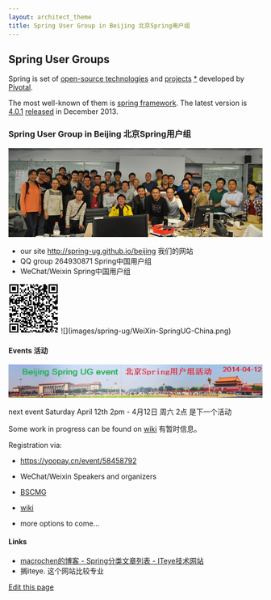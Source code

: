 ```yaml
---
layout: architect_theme
title: Spring User Group in Beijing 北京Spring用户组
---
```



## Spring User Groups

Spring is set of [open-source technologies](http://www.gopivotal.com/oss)
 and [projects](http://spring.io/projects) [*](https://github.com/spring-projects/)
 developed by [Pivotal](http://www.gopivotal.com/).

The most well-known of them is [spring framework](https://github.com/spring-projects/spring-framework).
The latest version is [4.0.1](http://mvnrepository.com/artifact/org.springframework/spring-core)
 [released](http://spring.io/blog/2013/12/12/announcing-spring-framework-4-0-ga-release) in December 2013. 

### Spring User Group in Beijing 北京Spring用户组

![](img/events/DSC_0606_800x280.jpg)

- our site <http://spring-ug.github.io/beijing> 我们的网站
- QQ group 264930871 Spring中国用户组
- WeChat/Weixin Spring中国用户组

<!-- ![](images/spring-ug/QR-Code-SpringUG-China.png) -->
<a href="images/spring-ug/QR-Code-SpringUG-China.png">
<img src="images/spring-ug/QR-Code-SpringUG-China.png" width="100" height="100" /></a>
![](images/spring-ug/WeiXin-SpringUG-China.png)

#### Events 活动

[![](img/events/TianAnMen-600x78-Beijing-Spring-UG-event-2014-04-12.jpg)](https://yoopay.cn/event/58458792)

next event Saturday April 12th 2pm - 4月12日 周六 2点 是下一个活动

Some work in progress can be found on [wiki](https://github.com/spring-ug/beijing/wiki) 有暂时信息。

Registration via:

- <https://yoopay.cn/event/58458792>

<script type="text/javascript" src="https://yoopay.cn/scripts/easyXDM.min.js"></script> <script type="text/javascript"> var REMOTE = "https://yoopay.cn"; var transport = new easyXDM.Socket(/** The configuration */{ remote: REMOTE + "/proxy.html?url=/payment/payment_widget/58458792%3Fwidth%3Dbig%26attendeeList%3Dhideen%26ref%3D", swf: REMOTE + "/scripts/easyxdm.swf", container: "embedded", onMessage: function(message, origin){ this.container.getElementsByTagName("iframe")[0].style.width = "100%"; this.container.getElementsByTagName("iframe")[0].style.height = parseInt(message)  + 20 + "px"; } }); </script> <div id="embedded"></div>

- WeChat/Weixin Speakers and organizers


- [BSCMG](http://www.meetup.com/BeijingSoftwareCraftsmanship/events/170135002/)
- [wiki](https://github.com/spring-ug/beijing/wiki)
- more options to come...


#### Links

- [macrochen的博客 - Spring分类文章列表 - ITeye技术网站](http://macrochen.iteye.com/category/56050)
- 搁iteye. 这个网站比较专业


[Edit this page](https://github.com/spring-ug/beijing/edit/gh-pages/index.md)
